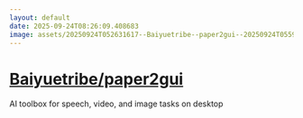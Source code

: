 ```yaml
---
layout: default
date: 2025-09-24T08:26:09.408683
image: assets/20250924T052631617--Baiyuetribe--paper2gui--20250924T055919800--cropped.png
---
```


# [Baiyuetribe/paper2gui](https://github.com/Baiyuetribe/paper2gui)

AI toolbox for speech, video, and image tasks on desktop
